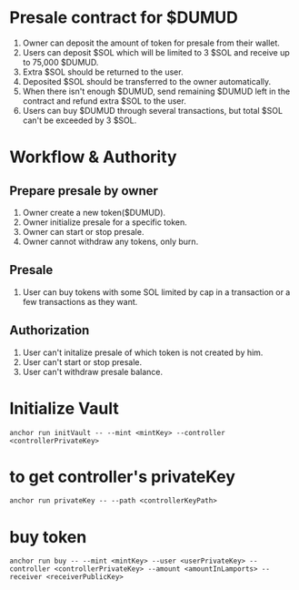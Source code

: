 # Presale contract for $DUMUD
1. Owner can deposit the amount of token for presale from their wallet.
2. Users can deposit $SOL which will be limited to 3 $SOL and receive up to 75,000 $DUMUD.
3. Extra $SOL should be returned to the user.
4. Deposited $SOL should be transferred to the owner automatically.
5. When there isn't enough $DUMUD, send remaining $DUMUD left in the contract and refund extra $SOL to the user.
6. Users can buy $DUMUD through several transactions, but total $SOL can't be exceeded by 3 $SOL.

# Workflow & Authority
## Prepare presale by owner
1. Owner create a new token($DUMUD).
2. Owner initialize presale for a specific token.
3. Owner can start or stop presale.
4. Owner cannot withdraw any tokens, only burn.
## Presale
1. User can buy tokens with some SOL limited by cap in a transaction or a few transactions as they want.
## Authorization
1. User can't initalize presale of which token is not created by him.
2. User can't start or stop presale.
3. User can't withdraw presale balance.

# Initialize Vault
`anchor run initVault -- --mint <mintKey> --controller <controllerPrivateKey>`
# to get controller's privateKey
`anchor run privateKey -- --path <controllerKeyPath>`
# buy token
`anchor run buy -- --mint <mintKey> --user <userPrivateKey> --controller <controllerPrivateKey> --amount <amountInLamports> --receiver <receiverPublicKey>`
